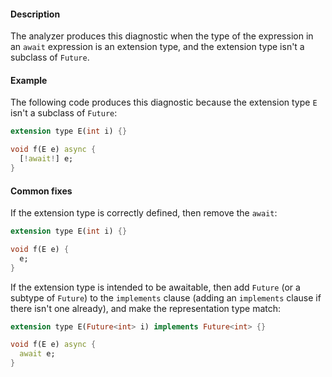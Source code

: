 #### Description

The analyzer produces this diagnostic when the type of the expression in
an `await` expression is an extension type, and the extension type isn't a
subclass of `Future`.

#### Example

The following code produces this diagnostic because the extension type `E`
isn't a subclass of `Future`:

```dart
extension type E(int i) {}

void f(E e) async {
  [!await!] e;
}
```

#### Common fixes

If the extension type is correctly defined, then remove the `await`:

```dart
extension type E(int i) {}

void f(E e) {
  e;
}
```

If the extension type is intended to be awaitable, then add `Future` (or a
subtype of `Future`) to the `implements` clause (adding an `implements`
clause if there isn't one already), and make the representation type
match:

```dart
extension type E(Future<int> i) implements Future<int> {}

void f(E e) async {
  await e;
}
```